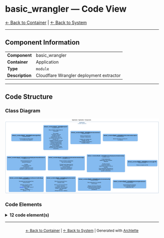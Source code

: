# basic_wrangler — Code View

[← Back to Container](./default-container.md) | [← Back to System](./README.md)

---

## Component Information

<table>
<tbody>
<tr>
<td><strong>Component</strong></td>
<td>basic_wrangler</td>
</tr>
<tr>
<td><strong>Container</strong></td>
<td>Application</td>
</tr>
<tr>
<td><strong>Type</strong></td>
<td><code>module</code></td>
</tr>
<tr>
<td><strong>Description</strong></td>
<td>Cloudflare Wrangler deployment extractor</td>
</tr>
</tbody>
</table>

---

## Code Structure

### Class Diagram

![Class Diagram](./diagrams/structurizr-Classes_default_container__basic_wrangler.png)

### Code Elements

<details>
<summary><strong>12 code element(s)</strong></summary>

#### Functions

##### `basicWranglerExtractor()`

Extract deployment topology from Cloudflare Wrangler configuration files

<table>
<tbody>
<tr>
<td><strong>Type</strong></td>
<td><code>function</code></td>
</tr>
<tr>
<td><strong>Visibility</strong></td>
<td><code>public</code></td>
</tr>
<tr>
<td><strong>Async</strong></td>
<td>Yes</td>
</tr>
<tr>
<td><strong>Returns</strong></td>
<td><code>Promise<z.infer<any>></code> — Promise resolving to ArchletteIR with containers, deployments, and relationships</td>
</tr>
<tr>
<td><strong>Location</strong></td>
<td><code>C:/Users/chris/git/archlette/src/extractors/builtin/basic-wrangler.ts:68</code></td>
</tr>
</tbody>
</table>

**Parameters:**

- `node`: <code>any</code> — - Configuration node with include/exclude patterns- `ctx`: <code>import("C:/Users/chris/git/archlette/src/core/types").PipelineContext</code> — - Optional pipeline context with logger
  **Examples:**

```typescript

```

---

##### `findWranglerFiles()`

Find wrangler.toml files based on include/exclude patterns

<table>
<tbody>
<tr>
<td><strong>Type</strong></td>
<td><code>function</code></td>
</tr>
<tr>
<td><strong>Visibility</strong></td>
<td><code>public</code></td>
</tr>
<tr>
<td><strong>Async</strong></td>
<td>Yes</td>
</tr>
<tr>
<td><strong>Returns</strong></td>
<td><code>Promise<string[]></code> — Array of absolute file paths to wrangler.toml files</td>
</tr>
<tr>
<td><strong>Location</strong></td>
<td><code>C:/Users/chris/git/archlette/src/extractors/builtin/basic-wrangler/file-finder.ts:15</code></td>
</tr>
</tbody>
</table>

**Parameters:**

- `inputs`: <code>import("C:/Users/chris/git/archlette/src/extractors/builtin/basic-wrangler/types").ExtractorInputs</code> — - Optional include/exclude patterns

---

##### `mapToIR()`

Map wrangler configurations to ArchletteIR

This creates:

- Containers: One per wrangler.toml file
- Deployments: One per environment (production, dev, preview, etc.)
- Container Instances: One per container per environment
- Container Relationships: Logical dependencies from service bindings
- Deployment Relationships: Physical instance-to-instance connections

<table>
<tbody>
<tr>
<td><strong>Type</strong></td>
<td><code>function</code></td>
</tr>
<tr>
<td><strong>Visibility</strong></td>
<td><code>public</code></td>
</tr>
<tr>
<td><strong>Returns</strong></td>
<td><code>z.infer<any></code> — Complete ArchletteIR</td>
</tr>
<tr>
<td><strong>Location</strong></td>
<td><code>C:/Users/chris/git/archlette/src/extractors/builtin/basic-wrangler/to-ir-mapper.ts:30</code></td>
</tr>
</tbody>
</table>

**Parameters:**

- `configs`: <code>import("C:/Users/chris/git/archlette/src/extractors/builtin/basic-wrangler/types").WranglerConfig[]</code> — - Parsed wrangler.toml configurations- `systemInfo`: <code>z.infer<any></code> — - Optional system-level metadata

---

##### `extractContainers()`

Extract containers from wrangler configurations

Creates one container per wrangler.toml file.
Each container represents a Cloudflare Worker.

<table>
<tbody>
<tr>
<td><strong>Type</strong></td>
<td><code>function</code></td>
</tr>
<tr>
<td><strong>Visibility</strong></td>
<td><code>private</code></td>
</tr>
<tr>
<td><strong>Returns</strong></td>
<td><code>{ id: string; name: string; type: string; layer: string; description: string; tags: string[]; props: { technology: string; filePath: string; }; }[]</code> — Array of Container objects</td>
</tr>
<tr>
<td><strong>Location</strong></td>
<td><code>C:/Users/chris/git/archlette/src/extractors/builtin/basic-wrangler/to-ir-mapper.ts:77</code></td>
</tr>
</tbody>
</table>

**Parameters:**

- `configs`: <code>import("C:/Users/chris/git/archlette/src/extractors/builtin/basic-wrangler/types").WranglerConfig[]</code> — - Parsed wrangler configurations

---

##### `buildContainerDescription()`

Build a descriptive summary for a container

<table>
<tbody>
<tr>
<td><strong>Type</strong></td>
<td><code>function</code></td>
</tr>
<tr>
<td><strong>Visibility</strong></td>
<td><code>private</code></td>
</tr>
<tr>
<td><strong>Returns</strong></td>
<td><code>string</code> — Description string</td>
</tr>
<tr>
<td><strong>Location</strong></td>
<td><code>C:/Users/chris/git/archlette/src/extractors/builtin/basic-wrangler/to-ir-mapper.ts:102</code></td>
</tr>
</tbody>
</table>

**Parameters:**

- `config`: <code>import("C:/Users/chris/git/archlette/src/extractors/builtin/basic-wrangler/types").WranglerConfig</code> — - Wrangler configuration

---

##### `extractDeploymentsAndInstances()`

Extract deployments and container instances

Creates:

- One deployment per environment
- Container instances for each container in each environment

<table>
<tbody>
<tr>
<td><strong>Type</strong></td>
<td><code>function</code></td>
</tr>
<tr>
<td><strong>Visibility</strong></td>
<td><code>private</code></td>
</tr>
<tr>
<td><strong>Returns</strong></td>
<td><code>{ deployments: { name: string; environment: string; platform: string; instances: z.infer<any>[]; }[]; instances: z.infer<any>[]; }</code> — Deployments and container instances</td>
</tr>
<tr>
<td><strong>Location</strong></td>
<td><code>C:/Users/chris/git/archlette/src/extractors/builtin/basic-wrangler/to-ir-mapper.ts:127</code></td>
</tr>
</tbody>
</table>

**Parameters:**

- `configs`: <code>import("C:/Users/chris/git/archlette/src/extractors/builtin/basic-wrangler/types").WranglerConfig[]</code> — - Parsed wrangler configurations- `environments`: <code>string[]</code> — - Unique environment names

---

##### `extractContainerRelationships()`

Extract container relationships from service bindings

Creates logical dependencies between containers based on service bindings.
Deduplicates relationships across all environments.

<table>
<tbody>
<tr>
<td><strong>Type</strong></td>
<td><code>function</code></td>
</tr>
<tr>
<td><strong>Visibility</strong></td>
<td><code>private</code></td>
</tr>
<tr>
<td><strong>Returns</strong></td>
<td><code>z.infer<any>[]</code> — Array of container relationships</td>
</tr>
<tr>
<td><strong>Location</strong></td>
<td><code>C:/Users/chris/git/archlette/src/extractors/builtin/basic-wrangler/to-ir-mapper.ts:271</code></td>
</tr>
</tbody>
</table>

**Parameters:**

- `configs`: <code>import("C:/Users/chris/git/archlette/src/extractors/builtin/basic-wrangler/types").WranglerConfig[]</code> — - Parsed wrangler configurations

---

##### `extractDeploymentRelationships()`

Extract deployment relationships from container instances

Creates physical instance-to-instance relationships based on service bindings.
Each relationship represents an actual runtime dependency in a specific environment.

<table>
<tbody>
<tr>
<td><strong>Type</strong></td>
<td><code>function</code></td>
</tr>
<tr>
<td><strong>Visibility</strong></td>
<td><code>private</code></td>
</tr>
<tr>
<td><strong>Returns</strong></td>
<td><code>z.infer<any>[]</code> — Array of deployment relationships</td>
</tr>
<tr>
<td><strong>Location</strong></td>
<td><code>C:/Users/chris/git/archlette/src/extractors/builtin/basic-wrangler/to-ir-mapper.ts:317</code></td>
</tr>
</tbody>
</table>

**Parameters:**

- `instances`: <code>z.infer<any>[]</code> — - Container instances

---

##### `parseWranglerFile()`

Parse a wrangler.toml file

<table>
<tbody>
<tr>
<td><strong>Type</strong></td>
<td><code>function</code></td>
</tr>
<tr>
<td><strong>Visibility</strong></td>
<td><code>public</code></td>
</tr>
<tr>
<td><strong>Async</strong></td>
<td>Yes</td>
</tr>
<tr>
<td><strong>Returns</strong></td>
<td><code>Promise<import("C:/Users/chris/git/archlette/src/extractors/builtin/basic-wrangler/types").WranglerConfig></code> — Parsed wrangler configuration</td>
</tr>
<tr>
<td><strong>Location</strong></td>
<td><code>C:/Users/chris/git/archlette/src/extractors/builtin/basic-wrangler/wrangler-parser.ts:27</code></td>
</tr>
</tbody>
</table>

**Parameters:**

- `filePath`: <code>string</code> — - Absolute path to wrangler.toml file

---

##### `normalizeServiceBindings()`

Normalize service bindings from various formats

Wrangler supports multiple binding formats:

- [[services]] array (TOML array of tables)
- services = [{ binding = "...", service = "..." }]

<table>
<tbody>
<tr>
<td><strong>Type</strong></td>
<td><code>function</code></td>
</tr>
<tr>
<td><strong>Visibility</strong></td>
<td><code>public</code></td>
</tr>
<tr>
<td><strong>Returns</strong></td>
<td><code>import("C:/Users/chris/git/archlette/src/extractors/builtin/basic-wrangler/types").ServiceBinding[]</code></td>
</tr>
<tr>
<td><strong>Location</strong></td>
<td><code>C:/Users/chris/git/archlette/src/extractors/builtin/basic-wrangler/wrangler-parser.ts:83</code></td>
</tr>
</tbody>
</table>

**Parameters:**

- `services`: <code>unknown</code>

---

##### `getEnvironments()`

Get all environments from a wrangler config

Returns a list of environment names, including:

- "production" (from root-level config if it has deployable content)
- All keys from env.\* sections

<table>
<tbody>
<tr>
<td><strong>Type</strong></td>
<td><code>function</code></td>
</tr>
<tr>
<td><strong>Visibility</strong></td>
<td><code>public</code></td>
</tr>
<tr>
<td><strong>Returns</strong></td>
<td><code>string[]</code></td>
</tr>
<tr>
<td><strong>Location</strong></td>
<td><code>C:/Users/chris/git/archlette/src/extractors/builtin/basic-wrangler/wrangler-parser.ts:104</code></td>
</tr>
</tbody>
</table>

**Parameters:**

- `config`: <code>import("C:/Users/chris/git/archlette/src/extractors/builtin/basic-wrangler/types").WranglerConfig</code>

---

##### `getEnvironmentConfig()`

Get configuration for a specific environment

Merges root-level config with environment-specific overrides.
Environment config takes precedence.

<table>
<tbody>
<tr>
<td><strong>Type</strong></td>
<td><code>function</code></td>
</tr>
<tr>
<td><strong>Visibility</strong></td>
<td><code>public</code></td>
</tr>
<tr>
<td><strong>Returns</strong></td>
<td><code>{ name: string; vars?: Record<string, string>; services?: import("C:/Users/chris/git/archlette/src/extractors/builtin/basic-wrangler/types").ServiceBinding[]; kv_namespaces?: import("C:/Users/chris/git/archlette/src/extractors/builtin/basic-wrangler/types").KVBinding[]; r2_buckets?: import("C:/Users/chris/git/archlette/src/extractors/builtin/basic-wrangler/types").R2Binding[]; d1_databases?: import("C:/Users/chris/git/archlette/src/extractors/builtin/basic-wrangler/types").D1Binding[]; durable_objects?: { bindings: import("C:/Users/chris/git/archlette/src/extractors/builtin/basic-wrangler/types").DurableObjectBinding[]; }; queues?: { producers?: import("C:/Users/chris/git/archlette/src/extractors/builtin/basic-wrangler/types").QueueBinding[]; consumers?: import("C:/Users/chris/git/archlette/src/extractors/builtin/basic-wrangler/types").QueueBinding[]; }; routes?: string[]; triggers?: { crons?: string[]; }; observability?: Record<string, unknown>; }</code> — Merged environment configuration</td>
</tr>
<tr>
<td><strong>Location</strong></td>
<td><code>C:/Users/chris/git/archlette/src/extractors/builtin/basic-wrangler/wrangler-parser.ts:145</code></td>
</tr>
</tbody>
</table>

**Parameters:**

- `config`: <code>import("C:/Users/chris/git/archlette/src/extractors/builtin/basic-wrangler/types").WranglerConfig</code> — - Parsed wrangler config- `envName`: <code>string</code> — - Environment name (e.g., "production", "development")

---

</details>

---

<div align="center">
<sub><a href="./default-container.md">← Back to Container</a> | <a href="./README.md">← Back to System</a> | Generated with <a href="https://github.com/architectlabs/archlette">Archlette</a></sub>
</div>
